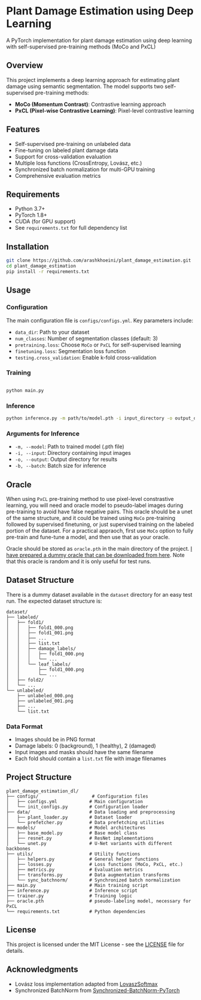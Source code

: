 # Plant Damage Estimation using Deep Learning

A PyTorch implementation for plant damage estimation using deep learning with self-supervised pre-training methods (MoCo and PxCL)

## Overview

This project implements a deep learning approach for estimating plant damage using semantic segmentation. The model supports two self-supervised pre-training methods:
- **MoCo (Momentum Contrast)**: Contrastive learning approach
- **PxCL (Pixel-wise Contrastive Learning)**: Pixel-level contrastive learning

## Features

- Self-supervised pre-training on unlabeled data
- Fine-tuning on labeled plant damage data
- Support for cross-validation evaluation
- Multiple loss functions (CrossEntropy, Lovász, etc.)
- Synchronized batch normalization for multi-GPU training
- Comprehensive evaluation metrics

## Requirements

- Python 3.7+
- PyTorch 1.8+
- CUDA (for GPU support)
- See `requirements.txt` for full dependency list

## Installation

```bash
git clone https://github.com/arashkhoeini/plant_damage_estimation.git
cd plant_damage_estimation
pip install -r requirements.txt
```

## Usage

### Configuration

The main configuration file is `configs/configs.yml`. Key parameters include:

- `data_dir`: Path to your dataset
- `num_classes`: Number of segmentation classes (default: 3)
- `pretraining.loss`: Choose `MoCo` or `PxCL` for self-supervised learning
- `finetuning.loss`: Segmentation loss function
- `testing.cross_validation`: Enable k-fold cross-validation

### Training
```bash

python main.py

```

### Inference
```bash
python inference.py -m path/to/model.pth -i input_directory -o output_directory -b 1
```

### Arguments for Inference
- `-m, --model`: Path to trained model (.pth file)
- `-i, --input`: Directory containing input images
- `-o, --output`: Output directory for results
- `-b, --batch`: Batch size for inference

## Oracle
When using `PxCL` pre-training method to use pixel-level constrastive learning, you will need and oracle model to pseudo-label images during pre-training to avoid have false negative pairs. This oracle should be a unet of the same structure, and it could be trained using `MoCo` pre-training followed by supervised finetuning, or just supervised training on the labeled portion of the dataset. For a practical appraoch, first use `MoCo` option to fully pre-train and fune-tune a model, and then use that as your oracle. 

Oracle should be stored as `oracle.pth` in the main directory of the project. [I have prepared a dummy oracle that can be downloaded from here](https://drive.google.com/file/d/1T0nIuFWo79qss2U4JcRu-8ztL_O0HyJI/view?usp=share_link). Note that this oracle is random and it is only useful for test runs. 

## Dataset Structure
There is a dummy dataset available in the `dataset` directory for an easy test run.
The expected dataset structure is:

```
dataset/
├── labeled/
│   ├── fold1/
│   │   ├── fold1_000.png
│   │   ├── fold1_001.png
│   │   ├── ...
│   │   ├── list.txt
│   │   ├── damage_labels/
│   │   │   ├── fold1_000.png
│   │   │   └── ...
│   │   └── leaf_labels/
│   │       ├── fold1_000.png
│   │       └── ...
│   ├── fold2/
│   └── ...
└── unlabeled/
    ├── unlabeled_000.png
    ├── unlabeled_001.png
    ├── ...
    └── list.txt
```

### Data Format
- Images should be in PNG format
- Damage labels: 0 (background), 1 (healthy), 2 (damaged)
- Input images and masks should have the same filename
- Each fold should contain a `list.txt` file with image filenames

## Project Structure

```
plant_damage_estimation_dl/
├── configs/                    # Configuration files
│   ├── configs.yml            # Main configuration
│   └── init_configs.py        # Configuration loader
├── data/                      # Data loading and preprocessing
│   ├── plant_loader.py        # Dataset loader
│   └── prefetcher.py          # Data prefetching utilities
├── models/                    # Model architectures
│   ├── base_model.py          # Base model class
│   ├── resnet.py              # ResNet implementations
│   └── unet.py                # U-Net variants with different backbones
├── utils/                     # Utility functions
│   ├── helpers.py             # General helper functions
│   ├── losses.py              # Loss functions (MoCo, PxCL, etc.)
│   ├── metrics.py             # Evaluation metrics
│   ├── transforms.py          # Data augmentation transforms
│   └── sync_batchnorm/        # Synchronized batch normalization
├── main.py                    # Main training script
├── inference.py               # Inference script
├── trainer.py                 # Training logic
├── oracle.pth                 # pseudo-labeling model, necessary for PxCL
└── requirements.txt           # Python dependencies
```

<!-- ## Citation

If you use this code in your research, please cite:

```bibtex
@article{khoeini2025plant,
  title={Plant Damage Estimation using Self-Supervised Deep Learning},
  author={Khoeini, Arash},
  journal={To be published},
  year={2025}
}
``` -->

## License

This project is licensed under the MIT License - see the [LICENSE](LICENSE) file for details.

## Acknowledgments

- Lovász loss implementation adapted from [LovaszSoftmax](https://github.com/bermanmaxim/LovaszSoftmax)
- Synchronized BatchNorm from [Synchronized-BatchNorm-PyTorch](https://github.com/vacancy/Synchronized-BatchNorm-PyTorch)
